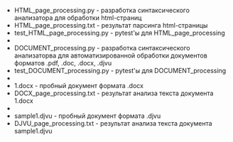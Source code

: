 - HTML_page_processing.py - разработка синтаксического анализатора для обработки html-страниц
- HTML_page_processing.txt - результат парсинга html-страницы
- test_HTML_page_processing.py - pytest'ы для HTML_page_processing
- 
- DOCUMENT_processing.py - разработка синтаксического анализаторва для автоматизированной обработки документов форматов .pdf, .doc, .docx, .djvu
- test_DOCUMENT_processing.py - pytest'ы для DOCUMENT_processing
- 
- 1.docx - пробный документ формата .docx
- DOCX_page_processing.txt - результат анализа текста документа 1.docx
- 
- sample1.djvu - пробный документ формата .djvu
- DJVU_page_processing.txt - результат анализа текста документа sample1.djvu


